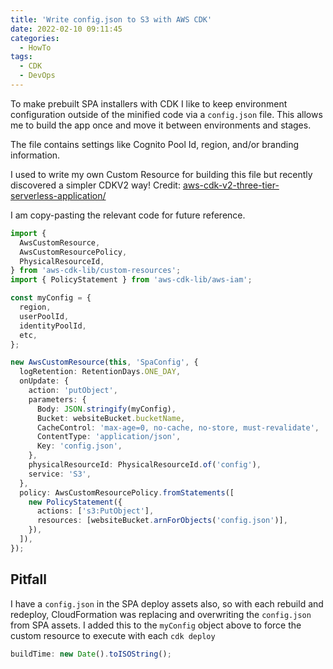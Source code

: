 ```yaml
---
title: 'Write config.json to S3 with AWS CDK'
date: 2022-02-10 09:11:45
categories:
  - HowTo
tags:
  - CDK
  - DevOps
---
```


To make prebuilt SPA installers with CDK I like to keep environment configuration outside of the minified code via a `config.json` file. This allows me to build the app once and move it between environments and stages.

<!-- more -->

The file contains settings like Cognito Pool Id, region, and/or branding information.

I used to write my own Custom Resource for building this file but recently discovered a simpler CDKV2 way! Credit: [aws-cdk-v2-three-tier-serverless-application/](https://www.freecodecamp.org/news/aws-cdk-v2-three-tier-serverless-application/)

I am copy-pasting the relevant code for future reference.

```typescript
import {
  AwsCustomResource,
  AwsCustomResourcePolicy,
  PhysicalResourceId,
} from 'aws-cdk-lib/custom-resources';
import { PolicyStatement } from 'aws-cdk-lib/aws-iam';

const myConfig = {
  region,
  userPoolId,
  identityPoolId,
  etc,
};

new AwsCustomResource(this, 'SpaConfig', {
  logRetention: RetentionDays.ONE_DAY,
  onUpdate: {
    action: 'putObject',
    parameters: {
      Body: JSON.stringify(myConfig),
      Bucket: websiteBucket.bucketName,
      CacheControl: 'max-age=0, no-cache, no-store, must-revalidate',
      ContentType: 'application/json',
      Key: 'config.json',
    },
    physicalResourceId: PhysicalResourceId.of('config'),
    service: 'S3',
  },
  policy: AwsCustomResourcePolicy.fromStatements([
    new PolicyStatement({
      actions: ['s3:PutObject'],
      resources: [websiteBucket.arnForObjects('config.json')],
    }),
  ]),
});
```

## Pitfall

I have a `config.json` in the SPA deploy assets also, so with each rebuild and redeploy, CloudFormation was replacing and overwriting the `config.json` from SPA assets. I added this to the `myConfig` object above to force the custom resource to execute with each `cdk deploy`

```typescript
buildTime: new Date().toISOString();
```
